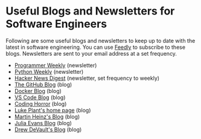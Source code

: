 # Useful Blogs and Newsletters for Software Engineers

Following are some useful blogs and newsletters to keep up to date with the latest in software engineering. You can use [Feedly](https://feedly.com/) to subscribe to these blogs. Newsletters are sent to your email address at a set frequency.

- [Programmer Weekly](https://www.programmerweekly.com/) (newsletter)
- [Python Weekly](https://www.pythonweekly.com/) (newsletter)
- [Hacker News Digest](https://hndigest.com/) (newsletter, set frequency to weekly)
- [The GitHub Blog](https://github.blog/) (blog)
- [Docker Blog](https://www.docker.com/blog/) (blog)
- [VS Code Blog](https://code.visualstudio.com/blogs) (blog)
- [Coding Horror](https://blog.codinghorror.com/) (blog)
- [Luke Plant's home page](https://lukeplant.me.uk/blog/) (blog)
- [Martin Heinz's Blog](https://martinheinz.dev/) (blog)
- [Julia Evans Blog](https://jvns.ca/) (blog)
- [Drew DeVault's Blog](https://drewdevault.com/) (blog)
